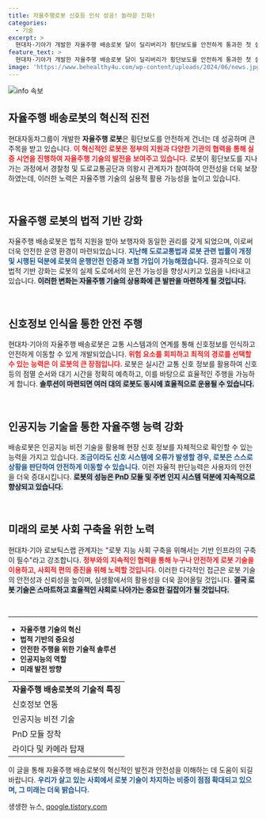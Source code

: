 ```yaml
---
title: 자율주행로봇 신호등 인식 성공! 놀라운 진화!
categories:
  - 기술
excerpt: >
  현대차·기아가 개발한 자율주행 배송로봇 달이 딜리버리가 횡단보도를 안전하게 통과한 첫 실증 시연에 성공했습니다! 이 혁신적인 로봇은 교통신호를 인식하여 보행자와 함께 이동할 수 있으며, 향후 전국 배송 서비스에 큰 변화를 예고합니다.
feature_text: >
  현대차·기아가 개발한 자율주행 배송로봇 달이 딜리버리가 횡단보도를 안전하게 통과한 첫 실증 시연에 성공했습니다! 이 혁신적인 로봇은 교통신호를 인식하여 보행자와 함께 이동할 수 있으며, 향후 전국 배송 서비스에 큰 변화를 예고합니다.
image: 'https://www.behealthy4u.com/wp-content/uploads/2024/06/news.jpg'
---
```


<p><img src="https://www.behealthy4u.com/wp-content/uploads/2024/06/news.jpg" alt="info 속보" /></p>

<h2 data-ke-size="size26">자율주행 배송로봇의 혁신적 진전</h2>

<p>현대자동차그룹이 개발한 <strong>자율주행 로봇</strong>은 횡단보도를 안전하게 건너는 데 성공하며 큰 주목을 받고 있습니다. <b><span style="color: #ee2323;">이 혁신적인 로봇은 정부의 지원과 다양한 기관의 협력을 통해 실증 시연을 진행하여 자율주행 기술의 발전을 보여주고 있습니다.</span></b> 로봇이 횡단보도를 지나가는 과정에서 경찰청 및 도로교통공단과 의왕시 관계자가 참여하여 안전성을 더욱 보장하였는데, 이러한 노력은 자율주행 기술의 실용적 활용 가능성을 높이고 있습니다.</p>

<p data-ke-size="size16">&nbsp;</p>

<h2 data-ke-size="size26">자율주행 로봇의 법적 기반 강화</h2>

<p>자율주행 배송로봇은 법적 지원을 받아 보행자와 동일한 권리를 갖게 되었으며, 이로써 더욱 안전한 운영 환경이 마련되었습니다. <b><span style="color: #1a5490;">지난해 도로교통법과 로봇 관련 법률이 개정 및 시행된 덕분에 로봇의 운행안전 인증과 보험 가입이 가능해졌습니다.</span></b> 결과적으로 이 법적 기반 강화는 로봇의 실제 도로에서의 운전 가능성을 향상시키고 있음을 나타내고 있습니다. <b><span style="background-color: #21538527;">이러한 변화는 자율주행 기술의 상용화에 큰 발판을 마련하게 될 것입니다.</span></b></p>

<p data-ke-size="size16">&nbsp;</p>

<h2 data-ke-size="size26">신호정보 인식을 통한 안전 주행</h2>

<p>현대차·기아의 자율주행 배송로봇은 교통 시스템과의 연계를 통해 신호정보를 인식하고 안전하게 이동할 수 있게 개발되었습니다. <b><span style="color: #ee2323;">위험 요소를 회피하고 최적의 경로를 선택할 수 있는 능력은 이 로봇의 큰 장점입니다.</span></b> 로봇은 실시간 교통 신호 정보를 활용하여 신호등의 점멸 순서와 대기 시간을 정확히 예측하고, 이를 바탕으로 효율적인 주행을 가능하게 합니다. <b><span style="background-color: #21538527;">솔루션이 마련되면 여러 대의 로봇도 동시에 효율적으로 운용될 수 있습니다.</span></b></p>

<p data-ke-size="size16">&nbsp;</p>

<h2 data-ke-size="size26">인공지능 기술을 통한 자율주행 능력 강화</h2>

<p>배송로봇은 인공지능 비전 기술을 활용해 현장 신호 정보를 자체적으로 확인할 수 있는 능력을 가지고 있습니다. <b><span style="color: #1a5490;">조금이라도 신호 시스템에 오류가 발생할 경우, 로봇은 스스로 상황을 판단하여 안전하게 이동할 수 있습니다.</span></b> 이런 자율적 판단능력은 사용자의 안전을 더욱 증대시킵니다. <b><span style="background-color: #21538527;">로봇의 성능은 PnD 모듈 및 주변 인지 시스템 덕분에 지속적으로 향상되고 있습니다.</span></b></p>

<p data-ke-size="size16">&nbsp;</p>

<h2 data-ke-size="size26">미래의 로봇 사회 구축을 위한 노력</h2>

<p>현대차·기아 로보틱스랩 관계자는 "로봇 지능 사회 구축을 위해서는 기반 인프라의 구축이 필수"라고 강조합니다. <b><span style="color: #ee2323;">정부와의 지속적인 협력을 통해 누구나 안전하게 로봇 기술을 이용하고, 사회적 편의 증진을 위해 노력할 것입니다.</span></b> 이러한 다각적인 접근은 로봇 기술의 안전성과 신뢰성을 높이며, 실생활에서의 활용성을 더욱 끌어올릴 것입니다. <b><span style="background-color: #21538527;">결국 로봇 기술은 스마트하고 효율적인 사회로 나아가는 중요한 길잡이가 될 것입니다.</span></b></p>

<p data-ke-size="size16">&nbsp;</p>

<hr>

<ul>
  <li><b>자율주행 기술의 혁신</b></li>
  <li><b>법적 기반의 중요성</b></li>
  <li><b>안전한 주행을 위한 기술적 솔루션</b></li>
  <li><b>인공지능의 역할</b></li>
  <li><b>미래 발전 방향</b></li>
</ul>

<table style="width: 100%;">
  <tr>
    <td style="text-align: center; height: 17px;"><b>자율주행 배송로봇의 기술적 특징</b></td>
  </tr>
  <tr>
    <td>신호정보 연동</td>
  </tr>
  <tr>
    <td>인공지능 비전 기술</td>
  </tr>
  <tr>
    <td>PnD 모듈 장착</td>
  </tr>
  <tr>
    <td>라이다 및 카메라 탑재</td>
  </tr>
</table>

<p>이 글을 통해 자율주행 배송로봇의 혁신적인 발전과 안전성을 이해하는 데 도움이 되길 바랍니다. <b><span style="color: #1a5490;">우리가 살고 있는 사회에서 로봇 기술이 차지하는 비중이 점점 확대되고 있으며, 그 미래는 더욱 밝습니다.</span></b></p>
생생한 뉴스, <a href="https://qoogle.tistory.com" rel="dofollow">qoogle.tistory.com</a>


